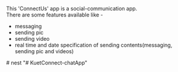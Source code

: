 This 'ConnectUs' app is a social-communication app.<br>
There are some features available like -<br>
<list>
<ul>
  <li>messaging</li>
  <li>sending pic</li>
  <li>sending video</li>
  
  <li>real time and date specification of sending contents(messaging, sending pic and videos)</li>
</ul>
</list>

#   n e s t  
 "# KuetConnect-chatApp" 
